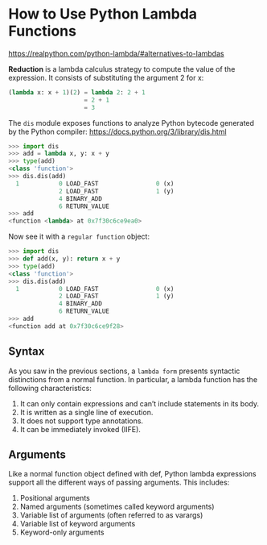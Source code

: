 # How to Use Python Lambda Functions

https://realpython.com/python-lambda/#alternatives-to-lambdas



**Reduction** is a lambda calculus strategy to compute the value of the expression. It consists of substituting the argument 2 for x:

```python
(lambda x: x + 1)(2) = lambda 2: 2 + 1
                     = 2 + 1
                     = 3
```


The `dis` module exposes functions to analyze Python bytecode generated by the Python compiler:
https://docs.python.org/3/library/dis.html

```py
>>> import dis
>>> add = lambda x, y: x + y
>>> type(add)
<class 'function'>
>>> dis.dis(add)
  1           0 LOAD_FAST                0 (x)
              2 LOAD_FAST                1 (y)
              4 BINARY_ADD
              6 RETURN_VALUE
>>> add
<function <lambda> at 0x7f30c6ce9ea0>

```

Now see it with a `regular function` object:

```py
>>> import dis
>>> def add(x, y): return x + y
>>> type(add)
<class 'function'>
>>> dis.dis(add)
  1           0 LOAD_FAST                0 (x)
              2 LOAD_FAST                1 (y)
              4 BINARY_ADD
              6 RETURN_VALUE
>>> add
<function add at 0x7f30c6ce9f28>
```



## Syntax
As you saw in the previous sections, a `lambda form` presents syntactic distinctions from a normal function. 
In particular, a lambda function has the following characteristics:

1. It can only contain expressions and can’t include statements in its body.
2. It is written as a single line of execution.
3. It does not support type annotations.
4. It can be immediately invoked (IIFE).


## Arguments
Like a normal function object defined with def, Python lambda expressions support all the different ways of passing arguments. This includes:

1. Positional arguments
2. Named arguments (sometimes called keyword arguments)
3. Variable list of arguments (often referred to as varargs)
4. Variable list of keyword arguments
5. Keyword-only arguments
